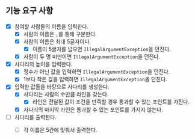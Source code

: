 ## 기능 요구 사항 ##

- [X] 참여할 사람들의 이름을 입력한다.
    - [X] 사람의 이름은 `,`를 통해 구분한다.
    - [X] 사람의 이름은 최대 5글자이다.
      - [x] 이름이 5글자를 넘으면 `IllegalArgumentException`을 던진다.
    - [x] 사람이 두 명 미만이면 `IllegalArgumentException`을 던진다.
- [x] 사다리의 높이를 입력한다.
    - [x] 정수가 아닌 값을 입력하면 `IllegalArgumentException`을 던진다.
    - [x] 1보다 작은 값을 입력하면 `IllegalArgumentException`을 던진다.
- [x] 입력한 값들을 바탕으로 사다리를 생성한다.
    - [x] 사다리는 사람의 수만큼 라인을 갖는다.
      - [x] 라인은 전달된 값이 조건을 만족할 경우 통과할 수 있는 포인트를 가진다.
    - [x] 사다리의 마지막 라인은 통과할 수 있는 포인트를 가지지 않는다.
- [ ] 사다리를 출력한다.
    - [ ] 각 이름은 5칸에 맞춰서 출력한다.

